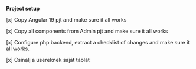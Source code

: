 **Project setup**

[x] Copy Angular 19 pjt and make sure it all works

[x] Copy all components from Admin pjt and make sure it all works

[x] Configure php backend, extract a checklist of changes and make sure it all works.

[x] Csinálj a usereknek saját táblát

